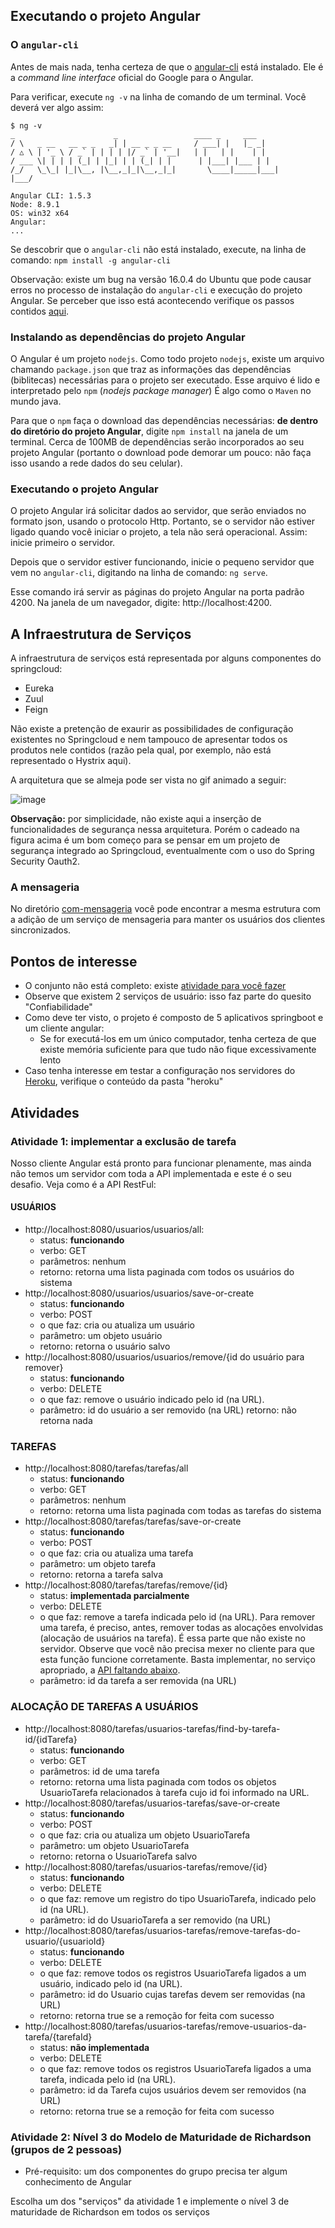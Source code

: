 ## Executando o projeto Angular

### O `angular-cli`

Antes de mais nada, tenha certeza de que o [angular-cli](https://cli.angular.io/) está instalado. Ele é a _command line
interface_ oficial do Google para o Angular.

Para verificar, execute `ng -v` na linha de comando de um terminal. Você 
deverá ver algo assim:

```
$ ng -v
_                      _                 ____ _     ___
/ \   _ __   __ _ _   _| | __ _ _ __     / ___| |   |_ _|
/ △ \ | '_ \ / _` | | | | |/ _` | '__|   | |   | |    | |
/ ___ \| | | | (_| | |_| | | (_| | |      | |___| |___ | |
/_/   \_\_| |_|\__, |\__,_|_|\__,_|_|       \____|_____|___|
|___/

Angular CLI: 1.5.3
Node: 8.9.1
OS: win32 x64
Angular:
...

```
Se descobrir que o `angular-cli` não está instalado, execute, na linha de comando: 
`npm install -g angular-cli`

Observação: existe um bug na versão 16.0.4 do Ubuntu que pode causar erros no processo de
instalação do `angular-cli` e execução do projeto Angular. Se perceber que isso está acontecendo
verifique os passos contidos [aqui](https://github.com/julianobrasil/servicos-pos-unialfa/issues/9).

### Instalando as dependências do projeto Angular

O Angular é um projeto `nodejs`. Como todo projeto `nodejs`, existe um arquivo chamando `package.json`
que traz as informações das dependências (biblitecas) necessárias para o projeto ser executado.
Esse arquivo é lido e interpretado pelo `npm` (_nodejs package manager_) É algo como o `Maven` no mundo 
java.

Para que o `npm` faça o download das dependências necessárias: **de dentro do diretório do projeto 
Angular**, digite `npm install` na janela de um terminal. Cerca de 100MB de dependências serão incorporados
ao seu projeto Angular (portanto o download pode demorar um pouco: não faça isso usando a rede dados do
seu celular).

### Executando o projeto Angular

O projeto Angular irá solicitar dados ao servidor, que serão enviados no formato json, usando o protocolo 
Http. Portanto, se o servidor não estiver ligado quando você iniciar o projeto, a tela não será operacional.
Assim: inicie primeiro o servidor.

Depois que o servidor estiver funcionando, inicie o pequeno servidor que vem no `angular-cli`, digitando
na linha de comando: `ng serve`.

Esse comando irá servir as páginas do projeto Angular na porta padrão 4200. Na janela de um navegador, digite:
http://localhost:4200.

## A Infraestrutura de Serviços

A infraestrutura de serviços está representada por alguns componentes do springcloud:

- Eureka
- Zuul
- Feign

Não existe a pretenção de exaurir as possibilidades de configuração existentes no Springcloud e nem tampouco
de apresentar todos os produtos nele contidos (razão pela qual, por exemplo, não está representado o Hystrix 
aqui).

A arquitetura que se almeja pode ser vista no gif animado a seguir:

![image](https://media.giphy.com/media/xT0xeNVbJQRBnxHfd6/giphy.gif)

**Observação:** por simplicidade, não existe aqui a inserção de funcionalidades de segurança nessa
arquitetura. Porém o cadeado na figura acima é um bom começo para se pensar em um projeto de segurança
integrado ao Springcloud, eventualmente com o uso do Spring Security Oauth2.

### A mensageria

No diretório [com-mensageria](com-mensageria/README.md) você pode encontrar a mesma estrutura com a adição de um serviço de mensageria
para manter os usuários dos clientes sincronizados.

## Pontos de interesse

- O conjunto não está completo: existe <a href="#atividades">atividade para você fazer</a>
- Observe que existem 2 serviços de usuário: isso faz parte do quesito "Confiabilidade"
- Como deve ter visto, o projeto é composto de 5 aplicativos springboot e um cliente angular:
    - Se for executá-los em um único computador, tenha certeza de que existe memória suficiente para
    que tudo não fique excessivamente lento
- Caso tenha interesse em testar a configuração nos servidores do [Heroku](www.heroku.com), verifique o conteúdo da
pasta "heroku" 

## <span id="atividades">Atividades</span>

### Atividade 1: implementar a exclusão de tarefa

Nosso cliente Angular está pronto para funcionar plenamente, mas ainda não temos um servidor com toda a API
implementada e este é o seu desafio. Veja como é a API RestFul:

#### USUÁRIOS

- http://localhost:8080/usuarios/usuarios/all: 
    - status: **funcionando**
    - verbo: GET
    - parâmetros: nenhum
    - retorno: retorna uma lista paginada com todos os usuários do sistema
- http://localhost:8080/usuarios/usuarios/save-or-create
    - status: **funcionando**
    - verbo: POST
    - o que faz: cria ou atualiza um usuário
    - parâmetro: um objeto usuário
    - retorno: retorna o usuário salvo
- http://localhost:8080/usuarios/usuarios/remove/{id do usuário para remover}
    - status: **funcionando**
    - verbo: DELETE
    - o que faz: remove o usuário indicado pelo id (na URL). 
    - parâmetro: id do usuário a ser removido (na URL)
     retorno: não retorna nada

### TAREFAS

- http://localhost:8080/tarefas/tarefas/all
    - status: **funcionando**
    - verbo: GET
    - parâmetros: nenhum
    - retorno: retorna uma lista paginada com todas as tarefas do sistema
- http://localhost:8080/tarefas/tarefas/save-or-create
    - status: **funcionando**
    - verbo: POST
    - o que faz: cria ou atualiza uma tarefa
    - parâmetro: um objeto tarefa
    - retorno: retorna a tarefa salva
- http://localhost:8080/tarefas/tarefas/remove/{id}
    - status: **implementada parcialmente**
    - verbo: DELETE
    - o que faz: remove a tarefa indicada pelo id (na URL). Para remover uma tarefa, é preciso, 
    antes, remover todas as alocações envolvidas (alocação de usuários na tarefa). É essa parte
    que não existe no servidor. Observe que você não precisa mexer no cliente para que esta
    função funcione corretamente. Basta implementar, no serviço apropriado, a <a href="#atividadeFaltante">API faltando abaixo</a>.
    - parâmetro: id da tarefa a ser removida (na URL)

### ALOCAÇÃO DE TAREFAS A USUÁRIOS

- http://localhost:8080/tarefas/usuarios-tarefas/find-by-tarefa-id/{idTarefa}
    - status: **funcionando**
    - verbo: GET
    - parâmetros: id de uma tarefa
    - retorno: retorna uma lista paginada com todos os objetos UsuarioTarefa
    relacionados à tarefa cujo id foi informado na URL.
- http://localhost:8080/tarefas/usuarios-tarefas/save-or-create
    - status: **funcionando**
    - verbo: POST
    - o que faz: cria ou atualiza um objeto UsuarioTarefa
    - parâmetro: um objeto UsuarioTarefa
    - retorno: retorna o UsuarioTarefa salvo
- http://localhost:8080/tarefas/usuarios-tarefas/remove/{id}
    - status: **funcionando**
    - verbo: DELETE
    - o que faz: remove um registro do tipo UsuarioTarefa, indicado pelo id (na URL). 
    - parâmetro: id do UsuarioTarefa a ser removido (na URL)
- http://localhost:8080/tarefas/usuarios-tarefas/remove-tarefas-do-usuario/{usuarioId}
    - status: **funcionando**
    - verbo: DELETE
    - o que faz: remove todos os registros UsuarioTarefa ligados a um usuário, indicado pelo id (na URL). 
    - parâmetro: id do Usuario cujas tarefas devem ser removidas (na URL)
    - retorno: retorna true se a remoção for feita com sucesso
- <span id="atividadeFaltante">http://localhost:8080/tarefas/usuarios-tarefas/remove-usuarios-da-tarefa/{tarefaId}</span>
    - status: **não implementada**
    - verbo: DELETE
    - o que faz: remove todos os registros UsuarioTarefa ligados a uma tarefa, indicada pelo id (na URL). 
    - parâmetro: id da Tarefa cujos usuários devem ser removidos (na URL)
    - retorno: retorna true se a remoção for feita com sucesso
    
### Atividade 2: Nível 3 do Modelo de Maturidade de Richardson (grupos de 2 pessoas)

- Pré-requisito: um dos componentes do grupo precisa ter algum conhecimento de Angular

Escolha um dos "serviços" da atividade 1 e implemente o nível 3 de maturidade de Richardson
em todos os serviços

